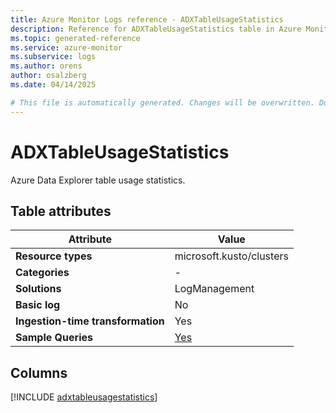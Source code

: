 ```yaml
---
title: Azure Monitor Logs reference - ADXTableUsageStatistics
description: Reference for ADXTableUsageStatistics table in Azure Monitor Logs.
ms.topic: generated-reference
ms.service: azure-monitor
ms.subservice: logs
ms.author: orens
author: osalzberg
ms.date: 04/14/2025

# This file is automatically generated. Changes will be overwritten. Do not change this file directly.
---
```


# ADXTableUsageStatistics

Azure Data Explorer table usage statistics.


## Table attributes

|Attribute|Value|
|---|---|
|**Resource types**|microsoft.kusto/clusters|
|**Categories**|-|
|**Solutions**| LogManagement|
|**Basic log**|No|
|**Ingestion-time transformation**|Yes|
|**Sample Queries**|[Yes](/azure/azure-monitor/reference/queries/adxtableusagestatistics)|



## Columns
  
[!INCLUDE [adxtableusagestatistics](~/reusable-content/ce-skilling/azure/includes/azure-monitor/reference/tables/adxtableusagestatistics-include.md)]
